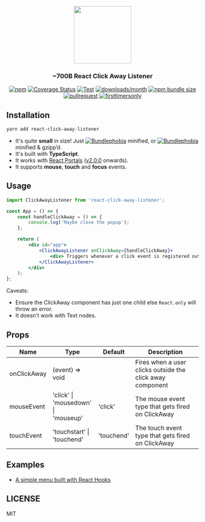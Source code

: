 <p align="center">
  <img src="https://raw.githubusercontent.com/ooade/react-click-away-listener/main/logo.png" height="150" />
  <h3 align="center">~700B React Click Away Listener</h3>
  <p align="center">
  <a href="https://www.npmjs.org/package/react-click-away-listener"><img src="https://img.shields.io/npm/v/react-click-away-listener.svg?style=flat-square" alt="npm"></a>
  <a href="https://coveralls.io/github/ooade/react-click-away-listener?branch=master"><img src="https://coveralls.io/repos/github/ooade/react-click-away-listener/badge.svg?branch=master" alt="Coverage Status" /></a>
  <a href="https://github.com/ooade/react-click-away-listener/blob/main/.github/workflows/build-test-code.yml"><img src="https://github.com/ooade/react-click-away-listener/workflows/Test/badge.svg" alt="Test"/></a>
  <a href="https://www.npmjs.org/package/react-click-away-listener"><img src="https://img.shields.io/npm/dm/react-click-away-listener.svg?style=flat-square" alt="downloads/month"></a>
  <a href="https://bundlephobia.com/package/react-click-away-listener
"><img alt="npm bundle size" src="https://img.shields.io/bundlephobia/minzip/react-click-away-listener?style=flat-square"></a>
  <a href="http://makeapullrequest.com"><img src="https://img.shields.io/badge/PR(s)-welcome-brightgreen.svg?style=flat-square" alt="pullrequest"></a>
  <a href="http://www.firsttimersonly.com"><img src="https://img.shields.io/badge/first--timers--only-friendly-blue.svg?style=flat-square" alt="firsttimersonly"></a>
  </p>
</p>

## Installation

```sh
yarn add react-click-away-listener
```

- It's quite **small** in size! Just [![Bundlephobia](https://img.shields.io/bundlephobia/min/react-click-away-listener.svg?style=flat-square&label "Bundle size (minified)")](https://bundlephobia.com/result?p=react-click-away-listener) minified, or [![Bundlephobia](https://img.shields.io/bundlephobia/minzip/react-click-away-listener.svg?style=flat-square&label "Bundle size (minified+gzipped)")](https://bundlephobia.com/result?p=react-click-away-listener) minified & gzipp’d.
- It's built with **TypeScript**.
- It works with [React Portals](https://reactjs.org/docs/portals.html) ([v2.0.0](https://github.com/ooade/react-click-away-listener/releases/tag/v2.0.0) onwards).
- It supports **mouse**, **touch** and **focus** events.

## Usage

```jsx
import ClickAwayListener from 'react-click-away-listener';

const App = () => {
	const handleClickAway = () => {
		console.log('Maybe close the popup');
	};

	return (
		<div id="app">
			<ClickAwayListener onClickAway={handleClickAway}>
				<div> Triggers whenever a click event is registered outside this div element </div>
			</ClickAwayListener>
		</div>
	);
};
```

Caveats:
 - Ensure the ClickAway component has just one child else `React.only` will throw an error.
 - It doesn't work with Text nodes.

## Props

| Name        | Type                              | Default       | Description                                               |
| ----------- | ----------------------------------| ------------- |---------------------------------------------------------- |
| onClickAway | (event) => void                   |               | Fires when a user clicks outside the click away component |
| mouseEvent  | 'click' \|<br/>'mousedown' \|<br/>'mouseup'| 'click'     | The mouse event type that gets fired on ClickAway          |
| touchEvent  | 'touchstart' \|<br/>'touchend'         | 'touchend'  | The touch event type that gets fired on ClickAway          |

## Examples

- [A simple menu built with React Hooks](https://codesandbox.io/s/52384lyo8p)

## LICENSE

MIT
